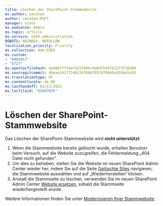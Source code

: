 ```yaml
---
title: Löschen der SharePoint-Stammwebsite
ms.author: cmcatee
author: cmcatee-MSFT
manager: scotv
ms.audience: Admin
ms.topic: article
ms.service: o365-administration
ROBOTS: NOINDEX, NOFOLLOW
localization_priority: Priority
ms.collection: Adm_O365
ms.custom:
- "9003017"
- "5727"
ms.openlocfilehash: 8a989fff544fa25f084c9d84fb56f52273f18200
ms.sourcegitcommit: 49eaa1417714617d768df85fd79b65e35b6e5c83
ms.translationtype: HT
ms.contentlocale: de-DE
ms.lasthandoff: 02/11/2022
ms.locfileid: "62607035"
---
```

# <a name="delete-the-sharepoint-root-site"></a>Löschen der SharePoint-Stammwebsite

Das Löschen der SharePoint-Stammwebsite wird **nicht unterstützt**.

1.  Wenn die Stammwebsite bereits gelöscht wurde, erhalten Benutzer beim Versuch, auf die Website zuzugreifen, die Fehlermeldung „404 Datei nicht gefunden“.
2.  Um dies zu beheben, stellen Sie die Website im neuen SharePoint Admin Center wieder her, indem Sie auf die Seite [Gelöschte Sites](https://admin.microsoft.com/sharepoint?page=recycleBin&modern=true) navigieren, die Stammwebsite auswählen und auf „Wiederherstellen“ klicken.
3.  Anstatt die Stammseite zu löschen, verwenden Sie im neuen SharePoint Admin Center [Website ersetzen](https://docs.microsoft.com/sharepoint/modern-root-site#replace-your-root-site), sobald die Stammseite wiederhergestellt wurde.

Weitere Informationen finden Sie unter [Modernisieren Ihrer Stammwebsite](https://docs.microsoft.com/sharepoint/modern-root-site).